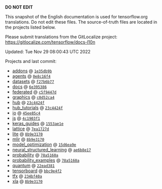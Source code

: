 __DO NOT EDIT__

This snapshot of the English documentation is used for tensorflow.org
translations. Do not edit these files. The source-of-truth files are located in
the projects listed below.

Please submit translations from the GitLocalize project: https://gitlocalize.com/tensorflow/docs-l10n

Updated: Tue Nov 29 08:00:43 UTC 2022

Projects and last commit:

- [addons](https://github.com/tensorflow/addons/tree/master/docs) @ <a href='https://github.com/tensorflow/addons/commit/1e35db9b42ace875c4a697e57b944a1d48ba2b87'><code>1e35db9b</code></a>
- [agents](https://github.com/tensorflow/agents/tree/master/docs) @ <a href='https://github.com/tensorflow/agents/commit/0e8c16f402e63a62ca0f88fcfb837726736f1e99'><code>0e8c16f4</code></a>
- [datasets](https://github.com/tensorflow/datasets/tree/master/docs) @ <a href='https://github.com/tensorflow/datasets/commit/f27b6b7734eb70506aebd6a2218c6267de71b60d'><code>f27b6b77</code></a>
- [docs](https://github.com/tensorflow/docs/tree/master/site/en) @ <a href='https://github.com/tensorflow/docs/commit/6e395386ccc47dd44d769f15b6c99cce56b63fe6'><code>6e395386</code></a>
- [federated](https://github.com/tensorflow/federated/tree/main/docs) @ <a href='https://github.com/tensorflow/federated/commit/c5f9447df26ca07d3129f6fd8bd029cf5240583f'><code>c5f9447d</code></a>
- [graphics](https://github.com/tensorflow/graphics/tree/master/tensorflow_graphics/g3doc) @ <a href='https://github.com/tensorflow/graphics/commit/c0d52ca4e872febf79701b1357181b5ba7597cd7'><code>c0d52ca4</code></a>
- [hub](https://github.com/tensorflow/hub/tree/master/docs) @ <a href='https://github.com/tensorflow/hub/commit/23c4424fdfbfe6bd022b9435866e95f915ee663c'><code>23c4424f</code></a>
- [hub_tutorials](https://github.com/tensorflow/hub/tree/master/examples/colab) @ <a href='https://github.com/tensorflow/hub/commit/23c4424fdfbfe6bd022b9435866e95f915ee663c'><code>23c4424f</code></a>
- [io](https://github.com/tensorflow/io/tree/master/docs) @ <a href='https://github.com/tensorflow/io/commit/45ee85c420b47842b00236e3ad3c420fbc731516'><code>45ee85c4</code></a>
- [js](https://github.com/tensorflow/tfjs-website/tree/master/docs) @ <a href='https://github.com/tensorflow/tfjs-website/commit/4c1903f11ea67457d4297cb9b8870491f6a67c9d'><code>4c1903f1</code></a>
- [keras_guides](https://github.com/tensorflow/docs/tree/snapshot-keras/site/en/guide/keras) @ <a href='https://github.com/tensorflow/docs/commit/1553ae1e4a149be71703e2ee60173b3d1e0e8c00'><code>1553ae1e</code></a>
- [lattice](https://github.com/tensorflow/lattice/tree/master/docs) @ <a href='https://github.com/tensorflow/lattice/commit/7ea1727de1e0309eb324296bc445e0bf5c5c6d74'><code>7ea1727d</code></a>
- [lite](https://github.com/tensorflow/tensorflow/tree/master/tensorflow/lite/g3doc) @ <a href='https://github.com/tensorflow/tensorflow/commit/8b9e31708930f11d9c18e4b6a8b2887d5ac192ef'><code>8b9e3170</code></a>
- [mlir](https://github.com/tensorflow/tensorflow/tree/master/tensorflow/compiler/mlir/g3doc) @ <a href='https://github.com/tensorflow/tensorflow/commit/8b9e31708930f11d9c18e4b6a8b2887d5ac192ef'><code>8b9e3170</code></a>
- [model_optimization](https://github.com/tensorflow/model-optimization/tree/master/tensorflow_model_optimization/g3doc) @ <a href='https://github.com/tensorflow/model-optimization/commit/15d6ea9e99c346d4f04983a6501f44b2732ebb50'><code>15d6ea9e</code></a>
- [neural_structured_learning](https://github.com/tensorflow/neural-structured-learning/tree/master/g3doc) @ <a href='https://github.com/tensorflow/neural-structured-learning/commit/ae6b8e1753109b6b92a6037555bee6c1b30aaebb'><code>ae6b8e17</code></a>
- [probability](https://github.com/tensorflow/probability/tree/main/tensorflow_probability/g3doc) @ <a href='https://github.com/tensorflow/probability/commit/78a5160a35641e5737867eb95d24a26c6621fcb6'><code>78a5160a</code></a>
- [probability_examples](https://github.com/tensorflow/probability/tree/main/tensorflow_probability/examples/jupyter_notebooks) @ <a href='https://github.com/tensorflow/probability/commit/78a5160a35641e5737867eb95d24a26c6621fcb6'><code>78a5160a</code></a>
- [quantum](https://github.com/tensorflow/quantum/tree/master/docs) @ <a href='https://github.com/tensorflow/quantum/commit/22ead381acb6446d11b4be17e03d8a57fe59a429'><code>22ead381</code></a>
- [tensorboard](https://github.com/tensorflow/tensorboard/tree/master/docs) @ <a href='https://github.com/tensorflow/tensorboard/commit/bbc9e4f29a55d48478c3f23a7d80221b5b1b1e3c'><code>bbc9e4f2</code></a>
- [tfx](https://github.com/tensorflow/tfx/tree/master/docs) @ <a href='https://github.com/tensorflow/tfx/commit/234bf40a46c53578c5255fd5da572baf8b0e6cfc'><code>234bf40a</code></a>
- [xla](https://github.com/tensorflow/tensorflow/tree/master/tensorflow/compiler/xla/g3doc) @ <a href='https://github.com/tensorflow/tensorflow/commit/8b9e31708930f11d9c18e4b6a8b2887d5ac192ef'><code>8b9e3170</code></a>

